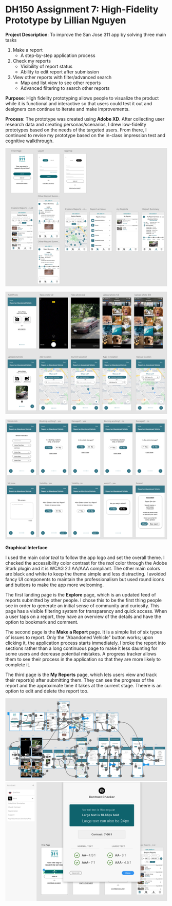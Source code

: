 # DH150 Assignment 7: High-Fidelity Prototype by Lillian Nguyen

**Project Description**: To improve the San Jose 311 app by solving three main tasks 
1. Make a report
   - A step-by-step application process
1. Check my reports
   - Visibility of report status 
   - Ability to edit report after submission
1. View other reports with filter/advanced search
   - Map and list view to see other reports
   - Advanced filtering to search other reports

**Purpose**: High fidelity prototyping allows people to visualize the product while it is functional and interactive so that users could test it out and designers can continue to iterate and make improvements.

**Process**: The prototype was created using **Adobe XD**. After collecting user research data and creating personas/scenarios, I drew low-fidelity prototypes based on the needs of the targeted users. From there, I continued to revise my prototype based on the in-class impression test and cognitive walkthrough. 

![Wireframes part 1](Wireframes_1.png)

![Wireframes part 2](Wireframes_2.png)

![Wireframes part 3](Wireframes_3.png)

**Graphical Interface**

I used the main color *teal* to follow the app logo and set the overall theme. I checked the accessibility color contrast for the *teal* color through the Adobe Stark plugin and it is WCAG 2.1 AA/AAA compliant. The other main colors are black and white to keep the theme simple and less distracting. I avoided fancy UI components to maintain the professionalism but used round icons and buttons to make the app more welcoming. 

The first landing page is the **Explore** page, which is an updated feed of reports submitted by other people. I chose this to be the first thing people see in order to generate an initial sense of community and curiosity. This page has a visible filtering system for transparency and quick access. When a user taps on a report, they have an overview of the details and have the option to bookmark and comment. 

The second page is the **Make a Report** page. It is a simple list of six types of issues to report. Only the "Abandoned Vehicle" button works; upon clicking it, the application process starts immediately. I broke the report into sections rather than a long continuous page to make it less daunting for some users and decrease potential mistakes. A progress tracker allows them to see their process in the application so that they are more likely to complete it.

The third page is the **My Reports** page, which lets users view and track their report(s) after submitting them. They can see the progress of the report and the approximate time it takes at the current stage. Theere is an option to edit and delete the report too. 

![Wireflows](Wireflow.png)
![AA/AAA Compliant](AA_AAA.png)



